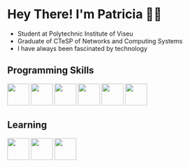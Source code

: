 # Hey There! I'm Patricia 👋🏻

- Student at Polytechnic Institute of Viseu
- Graduate of CTeSP of Networks and Computing Systems
- I have always been fascinated by technology

## Programming Skills
<img width="50" height="50" src="https://cdn.jsdelivr.net/gh/devicons/devicon@latest/icons/html5/html5-original-wordmark.svg"/> <img width="50" height="50" src="https://cdn.jsdelivr.net/gh/devicons/devicon@latest/icons/css3/css3-original.svg" /> <img width="50" height="50" src="https://cdn.jsdelivr.net/gh/devicons/devicon@latest/icons/csharp/csharp-original.svg" /> <img width="50" height="50" src="https://cdn.jsdelivr.net/gh/devicons/devicon@latest/icons/php/php-original.svg" /> <img width="50" height="50" src="https://cdn.jsdelivr.net/gh/devicons/devicon@latest/icons/cplusplus/cplusplus-original.svg" /> <img width="50" height="50" src="https://cdn.jsdelivr.net/gh/devicons/devicon@latest/icons/mysql/mysql-original-wordmark.svg" />
          

## Learning
<img width="50" height="50" src="https://cdn.jsdelivr.net/gh/devicons/devicon@latest/icons/javascript/javascript-original.svg" /> <img width="50" height="50" src="https://cdn.jsdelivr.net/gh/devicons/devicon@latest/icons/python/python-original.svg" /> <img width="50" height="50" src="https://cdn.jsdelivr.net/gh/devicons/devicon@latest/icons/react/react-original.svg" />
          

          
